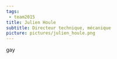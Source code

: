 ```yaml
---
tags:
 - team2015
title: Julien Houle
subtitle: Directeur technique, mécanique
picture: pictures/julien_houle.png
---
```


gay

